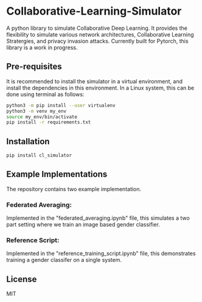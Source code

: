# Collaborative-Learning-Simulator

A python library to simulate Collaborative Deep Learning. It provides the flexibility to simulate various network architectures, Collaborative Learning Stratergies, and privacy invasion attacks. Currently built for Pytorch, this library is a work in progress.

## Pre-requisites
It is recommended to install the simulator in a virtual environment, and install the dependencies in this environment. In a Linux system, this can be done using terminal as follows:
```bash
python3 -m pip install --user virtualenv
python3 -m venv my_env
source my_env/bin/activate
pip install -r requirements.txt
```

## Installation
```bash
pip install cl_simulator
```

## Example Implementations
The repository contains two example implementation. 
### Federated Averaging:
Implemented in the "federated_averaging.ipynb" file, this simulates a two part setting where we train an image based gender classifier.
### Reference Script:
Implemented in the "reference_training_script.ipynb" file, this demonstrates training a gender classifer on a single system.

## License

MIT
